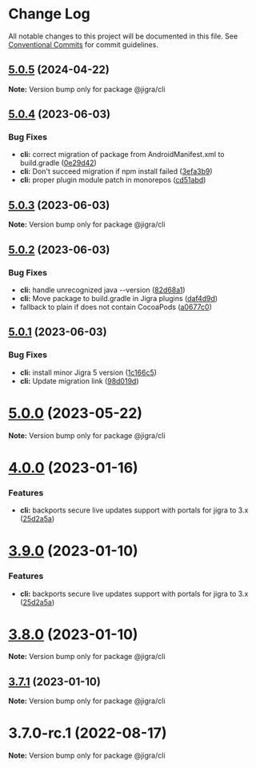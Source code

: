 # Change Log

All notable changes to this project will be documented in this file.
See [Conventional Commits](https://conventionalcommits.org) for commit guidelines.

## [5.0.5](https://github.com/familyjs/jigra/compare/5.0.4...5.0.5) (2024-04-22)

**Note:** Version bump only for package @jigra/cli

## [5.0.4](https://github.com/familyjs/jigra/compare/5.0.3...5.0.4) (2023-06-03)

### Bug Fixes

- **cli:** correct migration of package from AndroidManifest.xml to build.gradle ([0e29d42](https://github.com/familyjs/jigra/commit/0e29d422a6550a8fef61dbb76743562aeb3e726b))
- **cli:** Don't succeed migration if npm install failed ([3efa3b9](https://github.com/familyjs/jigra/commit/3efa3b9afb071514ac238229e3416fc0ea9f5c8e))
- **cli:** proper plugin module patch in monorepos ([cd51abd](https://github.com/familyjs/jigra/commit/cd51abde21f76fe5d9966d097aa3cfdde1aae598))

## [5.0.3](https://github.com/familyjs/jigra/compare/5.0.2...5.0.3) (2023-06-03)

**Note:** Version bump only for package @jigra/cli

## [5.0.2](https://github.com/familyjs/jigra/compare/5.0.1...5.0.2) (2023-06-03)

### Bug Fixes

- **cli:** handle unrecognized java --version ([82d68a1](https://github.com/familyjs/jigra/commit/82d68a1dd2faf52786d1d663aa917c057fd2e076))
- **cli:** Move package to build.gradle in Jigra plugins ([daf4d9d](https://github.com/familyjs/jigra/commit/daf4d9ddbb23dcbe8455207e7f8aa607d4358e55))
- fallback to plain if does not contain CocoaPods ([a0677c0](https://github.com/familyjs/jigra/commit/a0677c007923d0c6e94bc267fc9457a775ecb084))

## [5.0.1](https://github.com/familyjs/jigra/compare/5.0.0...5.0.1) (2023-06-03)

### Bug Fixes

- **cli:** install minor Jigra 5 version ([1c166c5](https://github.com/familyjs/jigra/commit/1c166c57eec98c2bfd67042dc0bd0d56f71cd3db))
- **cli:** Update migration link ([98d019d](https://github.com/familyjs/jigra/commit/98d019dda745efa271234e53f480f5cf8ca89593))

# [5.0.0](https://github.com/familyjs/jigra/compare/4.0.0...5.0.0) (2023-05-22)

**Note:** Version bump only for package @jigra/cli

# [4.0.0](https://github.com/navify/jigra/compare/3.8.0...4.0.0) (2023-01-16)

### Features

- **cli:** backports secure live updates support with portals for jigra to 3.x ([25d2a5a](https://github.com/navify/jigra/commit/25d2a5a6b229a43031d6a3548a75144015f78c7a))

# [3.9.0](https://github.com/navify/jigra/compare/3.8.0...3.9.0) (2023-01-10)

### Features

- **cli:** backports secure live updates support with portals for jigra to 3.x ([25d2a5a](https://github.com/navify/jigra/commit/25d2a5a6b229a43031d6a3548a75144015f78c7a))

# [3.8.0](https://github.com/navify/jigra/compare/3.7.1...3.8.0) (2023-01-10)

**Note:** Version bump only for package @jigra/cli

## [3.7.1](https://github.com/navify/jigra/compare/3.7.0-rc.1...3.7.1) (2023-01-10)

**Note:** Version bump only for package @jigra/cli

# 3.7.0-rc.1 (2022-08-17)

**Note:** Version bump only for package @jigra/cli

